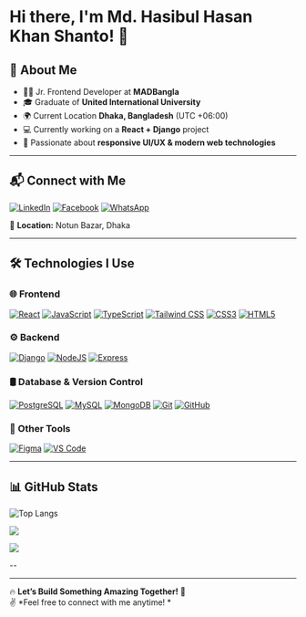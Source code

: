 # Hi there, I'm Md. Hasibul Hasan Khan Shanto! 👋  

## 🚀 About Me  

- 👨‍💻 Jr. Frontend Developer at **MADBangla**  
- 🎓 Graduate of **United International University**  
- 🌍 Current Location **Dhaka, Bangladesh** (UTC +06:00)  
- 💻 Currently working on a **React + Django** project  
- 🎨 Passionate about **responsive UI/UX & modern web technologies**  

---

## 📬 Connect with Me  

[![LinkedIn](https://img.shields.io/badge/LinkedIn-0077B5?style=for-the-badge&logo=linkedin&logoColor=fff&labelColor=transparent&border=0077B5)](https://www.linkedin.com/in/hasibulshanto201217) 
[![Facebook](https://img.shields.io/badge/Facebook-1877F2?style=for-the-badge&logo=facebook&logoColor=fff&labelColor=transparent&border=1877F2)](https://www.facebook.com/hasibulhasan.shanto.1865) 
[![WhatsApp](https://img.shields.io/badge/WhatsApp-25D366?style=for-the-badge&logo=whatsapp&logoColor=fff&labelColor=transparent&border=25D366)](https://wa.me/8801774403474)


📍 **Location:** Notun Bazar, Dhaka  

---

## 🛠️ Technologies I Use  

### 🌐 Frontend  
[![React](https://img.shields.io/badge/React-61DAFB?style=for-the-badge&logo=react&logoColor=fff&labelColor=transparent&border=61DAFB)](https://reactjs.org) 
[![JavaScript](https://img.shields.io/badge/JavaScript-F7DF1E?style=for-the-badge&logo=javascript&logoColor=000&labelColor=transparent&border=F7DF1E)](https://developer.mozilla.org/en-US/docs/Web/JavaScript)
[![TypeScript](https://img.shields.io/badge/TypeScript-3178C6?style=for-the-badge&logo=typescript&logoColor=fff&labelColor=transparent&border=3178C6)](https://www.typescriptlang.org)
[![Tailwind CSS](https://img.shields.io/badge/TailwindCSS-38B2AC?style=for-the-badge&logo=tailwind-css&logoColor=fff&labelColor=transparent&border=38B2AC)](https://tailwindcss.com)
[![CSS3](https://img.shields.io/badge/CSS3-2965F1?style=for-the-badge&logo=css3&logoColor=fff&labelColor=transparent&border=2965F1)](https://www.w3.org/TR/css3-roadmap/)
[![HTML5](https://img.shields.io/badge/HTML5-E34F26?style=for-the-badge&logo=html5&logoColor=fff&labelColor=transparent&border=E34F26)](https://developer.mozilla.org/en-US/docs/Web/HTML)

### ⚙️ Backend  
[![Django](https://img.shields.io/badge/Django-092E20?style=for-the-badge&logo=django&logoColor=fff&labelColor=transparent&border=092E20)](https://www.djangoproject.com)
[![NodeJS](https://img.shields.io/badge/NodeJS-339933?style=for-the-badge&logo=node.js&logoColor=fff&labelColor=transparent&border=339933)](https://nodejs.org)
[![Express](https://img.shields.io/badge/Express-000?style=for-the-badge&logo=express&logoColor=fff&labelColor=transparent&border=000)](https://expressjs.com)

### 🛢️ Database & Version Control  
[![PostgreSQL](https://img.shields.io/badge/PostgreSQL-4169E1?style=for-the-badge&logo=postgresql&logoColor=fff&labelColor=transparent&border=4169E1)](https://www.postgresql.org)
[![MySQL](https://img.shields.io/badge/MySQL-4479A1?style=for-the-badge&logo=mysql&logoColor=fff&labelColor=transparent&border=4479A1)](https://www.mysql.com)
[![MongoDB](https://img.shields.io/badge/MongoDB-47A248?style=for-the-badge&logo=mongodb&logoColor=fff&labelColor=transparent&border=47A248)](https://www.mongodb.com)
[![Git](https://img.shields.io/badge/Git-F05032?style=for-the-badge&logo=git&logoColor=fff&labelColor=transparent&border=F05032)](https://git-scm.com)
[![GitHub](https://img.shields.io/badge/GitHub-181717?style=for-the-badge&logo=github&logoColor=fff&labelColor=transparent&border=181717)](https://github.com)

### 🧩 Other Tools  
[![Figma](https://img.shields.io/badge/Figma-F24E1E?style=for-the-badge&logo=figma&logoColor=fff&labelColor=transparent&border=F24E1E)](https://www.figma.com)
[![VS Code](https://img.shields.io/badge/VS%20Code-007ACC?style=for-the-badge&logo=visual-studio-code&logoColor=fff&labelColor=transparent&border=007ACC)](https://code.visualstudio.com)


---

## 📊 GitHub Stats  


![Top Langs](https://github-readme-stats.vercel.app/api/top-langs/?username=hasibul217&layout=compact&theme=dark)

![](https://github-readme-stats.vercel.app/api?username=hasibul217&theme=dark&hide_border=true&include_all_commits=true&count_private=false)

![](https://github-readme-streak-stats.herokuapp.com/?user=hasibul217&theme=dark&hide_border=true)

--

---

🔥 **Let’s Build Something Amazing Together!** 🚀  
✌️ *Feel free to connect with me anytime! *  
